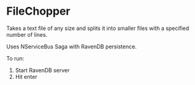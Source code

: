 # FileChopper
Takes a text file of any size and splits it into smaller files with a specified number of lines.

Uses NServiceBus Saga with RavenDB persistence.

To run:
1) Start RavenDB server
2) Hit enter
